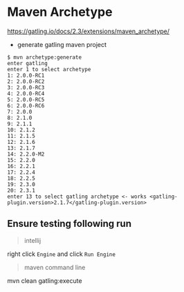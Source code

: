 # Maven Archetype

https://gatling.io/docs/2.3/extensions/maven_archetype/

- generate gatling maven project

```
$ mvn archetype:generate
enter gatling
enter 1 to select archetype
1: 2.0.0-RC1
2: 2.0.0-RC2
3: 2.0.0-RC3
4: 2.0.0-RC4
5: 2.0.0-RC5
6: 2.0.0-RC6
7: 2.0.0
8: 2.1.0
9: 2.1.1
10: 2.1.2
11: 2.1.5
12: 2.1.6
13: 2.1.7
14: 2.2.0-M2
15: 2.2.0
16: 2.2.1
17: 2.2.4
18: 2.2.5
19: 2.3.0
20: 2.3.1
enter 13 to select gatling archetype <- works <gatling-plugin.version>2.1.7</gatling-plugin.version>
```

## Ensure testing following run

> intellij

right click `Engine` and click `Run Engine`

> maven command line

mvn clean gatling:execute
